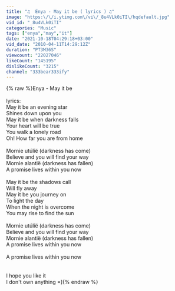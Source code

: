 ```yaml
---
title: "♫  Enya - May it be ( lyrics ) ♫"
image: "https:\/\/i.ytimg.com\/vi\/_8u4VLk0iTI\/hqdefault.jpg"
vid_id: "_8u4VLk0iTI"
categories: "Music"
tags: ["enya","may","it"]
date: "2021-10-18T04:29:18+03:00"
vid_date: "2010-04-11T14:29:12Z"
duration: "PT3M36S"
viewcount: "22027046"
likeCount: "145195"
dislikeCount: "3215"
channel: "333bear333ify"
---
```

{% raw %}Enya - May it be<br /><br />lyrics:<br />May it be an evening star<br />Shines down upon you<br />May it be when darkness falls<br />Your heart will be true<br />You walk a lonely road<br />Oh! How far you are from home<br /><br />Mornie utúlië (darkness has come)<br />Believe and you will find your way<br />Mornie alantië (darkness has fallen)<br />A promise lives within you now<br /><br />May it be the shadows call<br />Will fly away<br />May it be you journey on<br />To light the day<br />When the night is overcome<br />You may rise to find the sun<br /><br />Mornie utúlië (darkness has come)<br />Believe and you will find your way<br />Mornie alantië (darkness has fallen)<br />A promise lives within you now<br /><br />A promise lives within you now<br /><br /><br />I hope you like it<br />I don't own anything =]{% endraw %}
